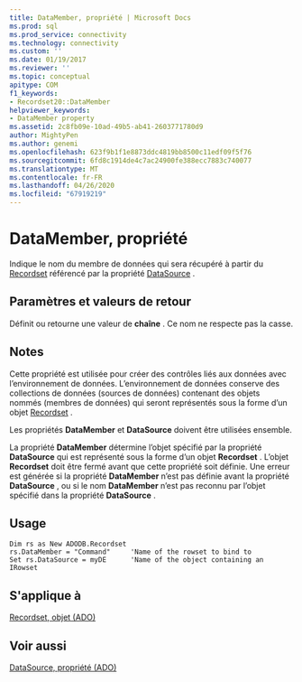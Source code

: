 ```yaml
---
title: DataMember, propriété | Microsoft Docs
ms.prod: sql
ms.prod_service: connectivity
ms.technology: connectivity
ms.custom: ''
ms.date: 01/19/2017
ms.reviewer: ''
ms.topic: conceptual
apitype: COM
f1_keywords:
- Recordset20::DataMember
helpviewer_keywords:
- DataMember property
ms.assetid: 2c8fb09e-10ad-49b5-ab41-2603771780d9
author: MightyPen
ms.author: genemi
ms.openlocfilehash: 623f9b1f1e8873ddc4819bb8500c11edf09f5f76
ms.sourcegitcommit: 6fd8c1914de4c7ac24900fe388ecc7883c740077
ms.translationtype: MT
ms.contentlocale: fr-FR
ms.lasthandoff: 04/26/2020
ms.locfileid: "67919219"
---
```

# <a name="datamember-property"></a>DataMember, propriété
Indique le nom du membre de données qui sera récupéré à partir du [Recordset](../../../ado/reference/ado-api/recordset-object-ado.md) référencé par la propriété [DataSource](../../../ado/reference/ado-api/datasource-property-ado.md) .  
  
## <a name="settings-and-return-values"></a>Paramètres et valeurs de retour  
 Définit ou retourne une valeur de **chaîne** . Ce nom ne respecte pas la casse.  
  
## <a name="remarks"></a>Notes  
 Cette propriété est utilisée pour créer des contrôles liés aux données avec l’environnement de données. L’environnement de données conserve des collections de données (sources de données) contenant des objets nommés (membres de données) qui seront représentés sous la forme d’un objet [Recordset](../../../ado/reference/ado-api/recordset-object-ado.md) .  
  
 Les propriétés **DataMember** et **DataSource** doivent être utilisées ensemble.  
  
 La propriété **DataMember** détermine l’objet spécifié par la propriété **DataSource** qui est représenté sous la forme d’un objet **Recordset** . L’objet **Recordset** doit être fermé avant que cette propriété soit définie. Une erreur est générée si la propriété **DataMember** n’est pas définie avant la propriété **DataSource** , ou si le nom **DataMember** n’est pas reconnu par l’objet spécifié dans la propriété **DataSource** .  
  
## <a name="usage"></a>Usage  
  
```  
Dim rs as New ADODB.Recordset  
rs.DataMember = "Command"     'Name of the rowset to bind to  
Set rs.DataSource = myDE      'Name of the object containing an IRowset  
```  
  
## <a name="applies-to"></a>S'applique à  
 [Recordset, objet (ADO)](../../../ado/reference/ado-api/recordset-object-ado.md)  
  
## <a name="see-also"></a>Voir aussi  
 [DataSource, propriété (ADO)](../../../ado/reference/ado-api/datasource-property-ado.md)

